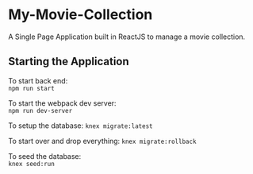 # My-Movie-Collection
A Single Page Application built in ReactJS to manage a movie collection.

## Starting the Application

To start back end:  
`npm run start`

To start the webpack dev server:  
`npm run dev-server`

To setup the database:
`knex migrate:latest`

To start over and drop everything:
`knex migrate:rollback`

To seed the database:  
`knex seed:run`